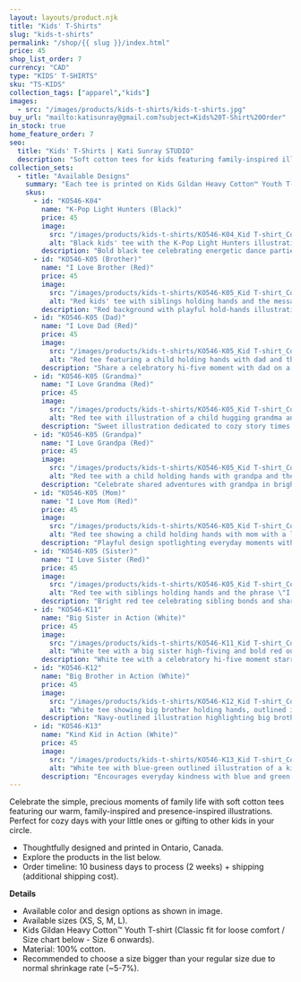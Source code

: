 ```yaml
---
layout: layouts/product.njk
title: "Kids' T-Shirts"
slug: "kids-t-shirts"
permalink: "/shop/{{ slug }}/index.html"
price: 45
shop_list_order: 7
currency: "CAD"
type: "KIDS' T-SHIRTS"
sku: "TS-KIDS"
collection_tags: ["apparel","kids"]
images:
  - src: "/images/products/kids-t-shirts/kids-t-shirts.jpg"
buy_url: "mailto:katisunray@gmail.com?subject=Kids%20T-Shirt%20Order"
in_stock: true
home_feature_order: 7
seo:
  title: "Kids' T-Shirts | Kati Sunray STUDIO"
  description: "Soft cotton tees for kids featuring family-inspired illustrations."
collection_sets:
  - title: "Available Designs"
    summary: "Each tee is printed on Kids Gildan Heavy Cotton™ Youth T-shirts (Sizes XS–L)."
    skus:
      - id: "KO546-K04"
        name: "K-Pop Light Hunters (Black)"
        price: 45
        image:
          src: "/images/products/kids-t-shirts/KO546-K04_Kid T-shirt_Collection Kpop_K-Pop Light Hunters_BLACK_Unisex_XS.jpg"
          alt: "Black kids' tee with the K-Pop Light Hunters illustration."
        description: "Bold black tee celebrating energetic dance parties and shared playlists."
      - id: "KO546-K05 (Brother)"
        name: "I Love Brother (Red)"
        price: 45
        image:
          src: "/images/products/kids-t-shirts/KO546-K05_Kid T-shirt_Collection I love_I Love Brother (Hold Hands_white blue outline)_RED_Unisex_XS.jpg"
          alt: "Red kids' tee with siblings holding hands and the message \"I Love Brother.\""
        description: "Red background with playful hold-hands illustration for big or little brothers."
      - id: "KO546-K05 (Dad)"
        name: "I Love Dad (Red)"
        price: 45
        image:
          src: "/images/products/kids-t-shirts/KO546-K05_Kid T-shirt_Collection I love_I Love Dad (Hold Hands_white blue outline)_RED_Unisex_XS.jpg"
          alt: "Red tee featuring a child holding hands with dad and the words \"I Love Dad.\""
        description: "Share a celebratory hi-five moment with dad on a bright red tee."
      - id: "KO546-K05 (Grandma)"
        name: "I Love Grandma (Red)"
        price: 45
        image:
          src: "/images/products/kids-t-shirts/KO546-K05_Kid T-shirt_Collection I love_I Love Grandma (Hold Hands_white blue outline)_RED_Unisex_XS.jpg"
          alt: "Red tee with illustration of a child hugging grandma and a heartwarming caption."
        description: "Sweet illustration dedicated to cozy story times with grandma."
      - id: "KO546-K05 (Grandpa)"
        name: "I Love Grandpa (Red)"
        price: 45
        image:
          src: "/images/products/kids-t-shirts/KO546-K05_Kid T-shirt_Collection I love_I Love Grandpa (Hold Hands_white blue outline)_RED_Unisex_XS.jpg"
          alt: "Red tee with a child holding hands with grandpa and the words \"I Love Grandpa.\""
        description: "Celebrate shared adventures with grandpa in bright, joyful colours."
      - id: "KO546-K05 (Mom)"
        name: "I Love Mom (Red)"
        price: 45
        image:
          src: "/images/products/kids-t-shirts/KO546-K05_Kid T-shirt_Collection I love_I Love Mom (Hold Hands_white blue outline)_RED_Unisex_XS.jpg"
          alt: "Red tee showing a child holding hands with mom with a loving message."
        description: "Playful design spotlighting everyday moments with mom."
      - id: "KO546-K05 (Sister)"
        name: "I Love Sister (Red)"
        price: 45
        image:
          src: "/images/products/kids-t-shirts/KO546-K05_Kid T-shirt_Collection I love_I Love Sister (Hold Hands_white blue outline)_RED_Unisex_XS.jpg"
          alt: "Red tee with siblings holding hands and the phrase \"I Love Sister.\""
        description: "Bright red tee celebrating sibling bonds and shared giggles."
      - id: "KO546-K11"
        name: "Big Sister in Action (White)"
        price: 45
        image:
          src: "/images/products/kids-t-shirts/KO546-K11_Kid T-shirt_Collection In Action_Big Sister in Action (Hi5_red outline)_WHITE_Unisex_XS.jpg"
          alt: "White tee with a big sister high-fiving and bold red outlines."
        description: "White tee with a celebratory hi-five moment starring the big sister."
      - id: "KO546-K12"
        name: "Big Brother in Action (White)"
        price: 45
        image:
          src: "/images/products/kids-t-shirts/KO546-K12_Kid T-shirt_Collection In Action_Big Brother in Action (Hold Hands_navy outline)_WHITE_Unisex_XS.jpg"
          alt: "White tee showing big brother holding hands, outlined in navy."
        description: "Navy-outlined illustration highlighting big brother leadership."
      - id: "KO546-K13"
        name: "Kind Kid in Action (White)"
        price: 45
        image:
          src: "/images/products/kids-t-shirts/KO546-K13_Kid T-shirt_Collection In Action_Kind Kid in Action (Hold Hands_blue green outline)_WHITE_Unisex_XS...jpg"
          alt: "White tee with blue-green outlined illustration of a kind kid holding hands."
        description: "Encourages everyday kindness with blue and green accents."
---
```


Celebrate the simple, precious moments of family life with soft cotton tees featuring our warm, family-inspired and presence-inspired illustrations. Perfect for cozy days with your little ones or gifting to other kids in your circle.

- Thoughtfully designed and printed in Ontario, Canada.
- Explore the products in the list below.
- Order timeline: 10 business days to process (2 weeks) + shipping (additional shipping cost).

**Details**

- Available color and design options as shown in image.
- Available sizes (XS, S, M, L).
- Kids Gildan Heavy Cotton™ Youth T-shirt (Classic fit for loose comfort / Size chart below - Size 6 onwards).
- Material: 100% cotton.
- Recommended to choose a size bigger than your regular size due to normal shrinkage rate (~5-7%).

